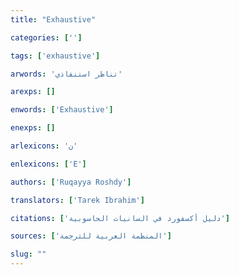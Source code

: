 ```yaml
---
title: "Exhaustive"

categories: ['']

tags: ['exhaustive']

arwords: 'تناظر استنفاذي'

arexps: []

enwords: ['Exhaustive']

enexps: []

arlexicons: 'ن'

enlexicons: ['E']

authors: ['Ruqayya Roshdy']

translators: ['Tarek Ibrahim']

citations: ['دليل أكسفورد في السانيات الحاسوبية']

sources: ['المنظمة العربية للترجمة']

slug: ""
---
```


